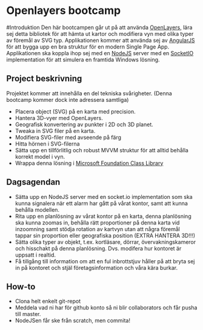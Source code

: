 Openlayers bootcamp
===================

#Introduktion
Den här bootcampen går ut på att använda [OpenLayers](http://openlayers.org/), lära sej detta bibliotek för att hämta ut kartor och modifiera vyn med olika typer av föremål av SVG typ. Applikationen kommer att använda sej av [AngularJS](http://www.angularjs.org) för att bygga upp en bra struktur för en modern Single Page App. Applikationen ska koppla ihop sej med en [NodeJS](http://nodejs.org) server med en [SocketIO](http://socket.io/) implementation för att simulera en framtida Windows lösning. 


Project beskrivning
--------------------
Projektet kommer att innehålla en del tekniska svårigheter. (Denna bootcamp kommer dock inte adressera samtliga)
* Placera object (SVG) på en karta med precision.
* Hantera 3D-vyer med OpenLayers.
* Geografisk konvertering av punkter i 2D och 3D planet.
* Tweaka in SVG filer på en karta. 
* Modifiera SVG-filer med avseende på färg 
* Hitta hörnen i SVG-filerna
* Sätta upp en tillförlitlig och robust MVVM struktur för att alltid behålla korrekt model i vyn.
* Wrappa denna lösning i [Microsoft Foundation Class Library](http://en.wikipedia.org/wiki/Microsoft_Foundation_Class_Library)


Dagsagendan
--------------------

* Sätta upp en NodeJS server med en socket.io implementation som ska kunna signalera när ett alarm har gått på vårat kontor, samt att kunna behålla modellen. 
* Rita upp en planlösning av vårat kontor på en karta, denna planlösning ska kunna zoomas in, behålla rätt proportioner på denna karta vid inzoomning samt stödja rotation av kartvyn utan att några föremål tappar sin proportion eller geografiska position (EXTRA HANTERA 3D!!!)
* Sätta olika typer av objekt, t.ex. kortläsare, dörrar, övervakningskameror och hisschakt på denna planlösning. Dvs. modifera hur kontoret är uppsatt i realtid.
* Få tillgång till information om att en ful inbrottstjuv håller på att bryta sej in på kontoret och stjäl företagsinformation och våra kära burkar.

How-to
-----------------------
* Clona helt enkelt git-repot
* Meddela vad ni har för github konto så ni blir collaborators och får pusha till master.
* NodeJSen får ske från scratch, men commita!



